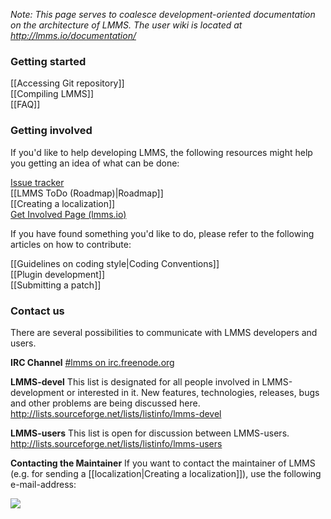 _Note: This page serves to coalesce development-oriented documentation on the architecture of LMMS. The user wiki is located at <http://lmms.io/documentation/>_

### Getting started ###

[[Accessing Git repository]]  
[[Compiling LMMS]]  
[[FAQ]]

### Getting involved ###
If you'd like to help developing LMMS, the following resources might help you getting an idea of what can be done:

[Issue tracker](https://github.com/LMMS/lmms/issues?state=open)  
[[LMMS ToDo (Roadmap)|Roadmap]]  
[[Creating a localization]]  
[Get Involved Page (lmms.io)](https://lmms.io/get-involved/)

If you have found something you'd like to do, please refer to the following articles on how to contribute:

[[Guidelines on coding style|Coding Conventions]]  
[[Plugin development]]  
[[Submitting a patch]]

### Contact us ###
There are several possibilities to communicate with LMMS developers and users.

**IRC Channel**
[#lmms on irc.freenode.org](irc://chat.freenode.net/#lmms)  

**LMMS-devel**
This list is designated for all people involved in LMMS-development or interested in it. New features, technologies, releases, bugs and other problems are being discussed here.  
<http://lists.sourceforge.net/lists/listinfo/lmms-devel>

**LMMS-users**
This list is open for discussion between LMMS-users.  
<http://lists.sourceforge.net/lists/listinfo/lmms-users>

**Contacting the Maintainer**
If you want to contact the maintainer of LMMS (e.g. for sending a [[localization|Creating a localization]]), use the following e-mail-address:

![](http://lmms.sourceforge.net/graphics/mailaddr_bw.gif)

<!--- 
Those neat little icons have been used on SF wiki, maybe we can add them here too if it fits:
http://img683.imageshack.us/img683/4199/infode.png [[Guidelines on coding style|Coding Conventions]]<br>
http://img97.imageshack.us/img97/5625/helpfaq.png [[Developer FAQ|FAQ]]<br>
http://img59.imageshack.us/img59/8875/packagecommunications.png [[Developer Discussion]]
http://img31.imageshack.us/img31/9783/sourcecpp.png [[Accessing Git repository]]<br>
http://img31.imageshack.us/img31/9783/sourcecpp.png [[Compiling LMMS]]<br>
http://img18.imageshack.us/img18/1241/textxpatch.png [[Submitting a patch]]<br>
http://img709.imageshack.us/img709/1681/addit.png [[Plugin development tutorial|Plugin Development]]<br>
http://img27.imageshack.us/img27/3229/configlanguage.png [[Creating a localization]]<br>
--->
